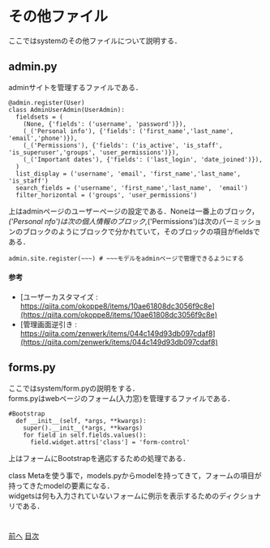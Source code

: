 # その他ファイル
ここではsystemのその他ファイルについて説明する．  

## admin.py
adminサイトを管理するファイルである．

```
@admin.register(User)
class AdminUserAdmin(UserAdmin):
  fieldsets = (
    (None, {'fields': ('username', 'password')}),
    (_('Personal info'), {'fields': ('first_name','last_name', 'email','phone')}),
    (_('Permissions'), {'fields': ('is_active', 'is_staff', 'is_superuser','groups', 'user_permissions')}),
    (_('Important dates'), {'fields': ('last_login', 'date_joined')}),
  )
  list_display = ('username', 'email', 'first_name','last_name',  'is_staff')
  search_fields = ('username', 'first_name','last_name',  'email')
  filter_horizontal = ('groups', 'user_permissions')
```
上はadminページのユーザーページの設定である．Noneは一番上のブロック，_('Personal nfo')は次の個人情報のブロック,_('Permissions')は次のパーミッションのブロックのようにブロックで分かれていて，そのブロックの項目がfieldsである．
```
admin.site.register(~~~) # ~~~モデルをadminページで管理できるようにする
```
#### 参考
- [ユーザーカスタマイズ : https://qiita.com/okoppe8/items/10ae61808dc3056f9c8e](https://qiita.com/okoppe8/items/10ae61808dc3056f9c8e)
- [管理画面逆引き : https://qiita.com/zenwerk/items/044c149d93db097cdaf8](https://qiita.com/zenwerk/items/044c149d93db097cdaf8)


## forms.py
ここではsystem/form.pyの説明をする．  
forms.pyはwebページのフォーム(入力窓)を管理するファイルである．
```
#Bootstrap
  def __init__(self, *args, **kwargs):
    super().__init__(*args, **kwargs)
    for field in self.fields.values():
      field.widget.attrs['class'] = 'form-control'
```
上はフォームにBootstrapを適応するための処理である．

class Metaを使う事で，models.pyからmodelを持ってきて，フォームの項目が持ってきたmodelの要素になる．  
widgetsは何も入力されていないフォームに例示を表示するためのディクショナリである．

#  
[前へ](../md/6-templates.md)
[目次](../md/0-はじめに.md)